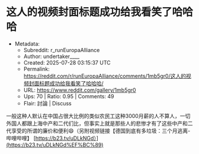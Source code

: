 # 这人的视频封面标题成功给我看笑了哈哈哈

- Metadata:
  - Subreddit: r_runEuropaAlliance
  - Author: undertaker____
  - Created: 2025-07-28 03:15:37 UTC
  - Permalink: https://reddit.com/r/runEuropaAlliance/comments/1mb5gr0/这人的视频封面标题成功给我看笑了哈哈哈/
  - URL: https://www.reddit.com/gallery/1mb5gr0
  - Ups: 70 | Ratio: 0.95 | Comments: 49
  - Flair: 討論 | Discuss


一般这种人默认在中国占很大比例的类似农民工这种3000月薪的人不算人，一切外国人都跟上海中产和二代们比，但事实上就是那些人的悲惨才有了这些中产和二代享受的所谓的廉价和便利😄（另附视频链接【德国到底有多垃圾：三个月逃离-哔哩哔哩】
[https://b23.tv/uDLkNGd）](https://b23.tv/uDLkNGd%EF%BC%89)

